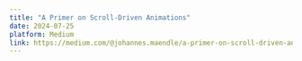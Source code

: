 ```yaml
---
title: "A Primer on Scroll-Driven Animations"
date: 2024-07-25
platform: Medium
link: https://medium.com/@johannes.maendle/a-primer-on-scroll-driven-animations-80b9e39d9bf3
---
```

